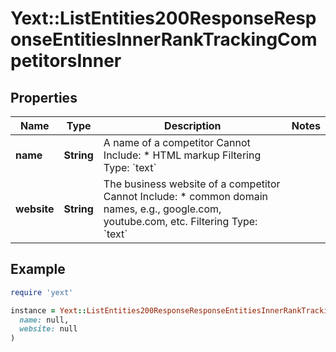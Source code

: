# Yext::ListEntities200ResponseResponseEntitiesInnerRankTrackingCompetitorsInner

## Properties

| Name | Type | Description | Notes |
| ---- | ---- | ----------- | ----- |
| **name** | **String** | A name of a competitor   Cannot Include: * HTML markup  Filtering Type: &#x60;text&#x60; |  |
| **website** | **String** | The business website of a competitor   Cannot Include: * common domain names, e.g., google.com, youtube.com, etc.  Filtering Type: &#x60;text&#x60; |  |

## Example

```ruby
require 'yext'

instance = Yext::ListEntities200ResponseResponseEntitiesInnerRankTrackingCompetitorsInner.new(
  name: null,
  website: null
)
```

